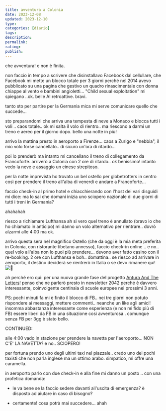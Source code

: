 ```yaml
---
title: avventura a Colonia
date: 2023-12-08
updated: 2023-12-10
type: 
categories: [diario]
tags: 
description: 
permalink: 
rating: 
publish: 
---
```

che avventura! e non è finita.

non faccio in tempo a scrivere che disinstallavo Facebook dal cellullare, che Facebook mi mette un blocco totale per 3 giorni perché nel 2014 avevo pubblicato su una pagina che gestivo un quadro rinascimentale con donna chiappe al vento e bambini angioletti... "Child sexual exploitation" mi spiegano ..ok. belle AI retroattive. bravi.

tanto sto per partire per la Germania mica mi serve comunicare quello che succede...

sto preparandomi che arriva una tempesta di neve a Monaco e blocca tutti i voli .. caos totale.. ok mi salta il volo di rientro.. ma riescono a darmi un treno e aereo per il giorno dopo. bello una notte in più!

arrivo la mattina presto in aeroporto a Firenze... caos a Zurigo e "nebbia", il mio volo forse cancellato.. di sicuro un'ora di ritardo...

poi lo prenderò ma intanto mi cancellano il treno di collegamento da Francoforte. arriverò a Colonia con 2 ore di ritardo.. ok benissimo! intanto vedo la neve e assaggio un cinese strepitoso.

per la notte imprevista ho trovato un bel ostello per globetrotters in centro così per prendere il treno all'alba di venerdì e andare a Francoforte...

faccio check-in al primo hotel e chiacchierando con l'host dei vari disguidi mi dice: ma lo sai che domani inizia uno sciopero nazionale di due giorni di tutti i treni in Germania?

ahahahah

riesco a richiamare Lufthansa ah si vero quel treno è annullato (bravo io che ho chiamato in anticipo) mi danno un volo alternativo per rientrare.. dovrò alzarmi alle 4:00 ma ok.

arrivo questa sera nel magnifico Ostello (che da oggi è la mia meta preferita in Colonia, con ristorante tibetano annesso), faccio check-in online .. e no.. quel volo all'alba non lo puoi più prendere... devono aver fatto casino con il re-booking. 2 ore con Lufthansa e boh.. domattina.. se riesco ad arrivare in aeroporto, il destino deciderà se rientrerò in Italia o se devo rimanere qui! ![🙂](https://static.xx.fbcdn.net/images/emoji.php/v9/teb/2/16/1f642.png)

ah perché ero qui: per una nuova grande fase del progetto [Antura And The Letters](https://www.facebook.com/antura.initiative?__cft__[0]=AZUYfiXkNkerr3vqO_vIWl4UVx8yIbKrp7LPzSevNKvZmqXZPcOHpQCRGlYJpU9cys2_iGhHWcZxFxs6lBp-PGt6qUB6Sz9Hqp6gZKQTe-0ptiuCNWI_RdiFZRg0isHqNkshBs7mutTNWzMqbjuDkDr4EGKQl-1dvpwHLp5u_-PJZDcMcNeByut2z24h7LVTY8o&__tn__=-]K-R)! penso che ne parlerò presto in newsletter 2042 perché è davvero interessante, coinvolgente centinaia di scuole europee nei prossimi 3 anni.

PS: pochi minuti fa mi è finito il blocco di FB.. nei tre giorni non potuto rispondere ai messaggi, mettere commenti.. neanche un like agli amici! insomma abbastanza interessante come esperienza (e non mi fido più di FB) essere liberi da FB in una situazione così avventurosa.. comunque senza FB per 3gg è stato bello.

CONTINUED:

alle 4:00 vado in stazione per prendere la navetta per l'aeroporto... NON C'E' LA NAVETTA? e no.. SCIOPERO!

per fortuna prendo uno degli ultimi taxi nel piazzale.. credo uno dei pochi taxisti che non parla inglese ma un ottimo arabo. simpatico, mi offre una caramella.

in aeroporto parlo con due check-in e alla fine mi danno un posto .. con una profetica domanda:

- le va bene se la faccio sedere davanti all'uscita di emergenza? è disposto ad aiutare in caso di bisogno?

- certamente! cosa potrà mai succedere... ahah